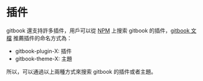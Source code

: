 # 插件

gitbook 還支持許多插件，用戶可以從 [NPM](https://www.npmjs.com) 上搜索 gitbook 的插件，[gitbook 文檔](https://github.com/GitbookIO/plugin) 推薦插件的命名方式為：

- gitbook-plugin-X: 插件
- gitbook-theme-X: 主題

所以，可以通過以上兩種方式來搜索 gitbook 的插件或者主題。
